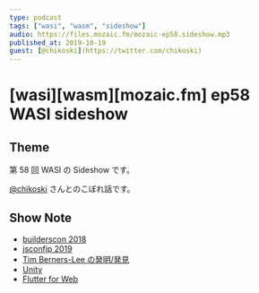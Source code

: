 ```yaml
---
type: podcast
tags: ["wasi", "wasm", "sideshow"]
audio: https://files.mozaic.fm/mozaic-ep58.sideshow.mp3
published_at: 2019-10-19
guest: [@chikoski](https://twitter.com/chikoski)
---
```


# [wasi][wasm][mozaic.fm] ep58 WASI sideshow

## Theme

第 58 回 WASI の Sideshow です。

[@chikoski](https://twitter.com/chikoski) さんとのこぼれ話です。

## Show Note

- [builderscon 2018](https://builderscon.io/tokyo/2018/session/476a4a30-2f94-424c-bbc2-f6cb14f1c4cd)
- [jsconfjp 2019](https://jsconf.jp/2019/)
- [Tim Berners-Lee の発明/発見](https://www.w3.org/History/1989/proposal.html)
- [Unity](https://unity.com/ja)
- [Flutter for Web](https://flutter.dev/web)
